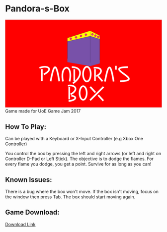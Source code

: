 # Pandora-s-Box
![alt-text](https://github.com/colinkiama/Pandora-s-Box/blob/master/GitHubLogo.png)
Game made for UoE Game Jam 2017
## How To Play:
Can be played with a Keyboard or X-Input Controller (e.g Xbox One Controller)

You control the box by pressing the left and right arrows (or left and right on Controller D-Pad or Left Stick). 
The objective is to dodge the flames. For every flame you dodge, you get a point. Survive for as long as you can!

## Known Issues:
There is a bug where the box won't move. If the box isn't moving, focus on the window then press Tab. The box should start moving again.

## Game Download:
[Download Link](https://github.com/colinkiama/Pandora-s-Box/releases/tag/v1.03-Release)

